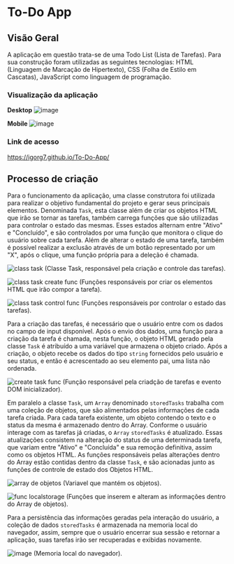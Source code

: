 # To-Do App
 
## Visão Geral

A aplicação em questão trata-se de uma Todo List (Lista de Tarefas).  Para sua construção foram utilizadas as seguintes tecnologias: HTML (Linguagem de Marcação de Hipertexto), CSS (Folha de Estilo em Cascatas), JavaScript como linguagem de programação.

### Visualização da aplicação

**Desktop**
![image](https://github.com/user-attachments/assets/f2179673-9604-4719-acdd-821d376fb78a)

**Mobile**
![image](https://github.com/user-attachments/assets/44836c82-a1b0-4128-a37f-1c775485f190)

### Link de acesso

https://igorg7.github.io/To-Do-App/

## Processo de criação

Para o funcionamento da aplicação, uma classe construtora foi utilizada para realizar o objetivo fundamental do projeto e gerar seus principais elementos. Denominada `Task`, esta classe além de criar os objetos HTML que irão se tornar as tarefas, também carrega funções que são utilizadas para controlar o estado das mesmas. Esses estados alternam entre "Ativo" e  "Concluído", e são controlados por uma função que monitora o clique do usuário sobre cada tarefa. Além de alterar o estado de uma tarefa, também é possível realizar a exclusão através de um botão representado por um "X", após o clique, uma função própria para a deleção é chamada.

![class task](https://github.com/user-attachments/assets/3041ce8b-290e-4c05-bac1-ac0f2d4378a3)
(Classe Task, responsável pela criação e controle das tarefas).

![class task create func](https://github.com/user-attachments/assets/7160d3b9-de41-43aa-8d40-841316a43b74)
(Funções responsáveis por criar os elementos HTML que irão compor a tarefa).

![class task control func](https://github.com/user-attachments/assets/bb479223-fdd2-4873-8e4f-f798b187fc9e)
(Funções responsáveis por controlar o estado das tarefas).

Para a criação das tarefas, é necessário que o usuário entre com os dados no campo de input disponível. Após o envio dos dados, uma função para a criação da tarefa é chamada, nesta função, o objeto HTML gerado pela classe `Task` é atribuído a uma variável que armazena o objeto criado. Após a criação, o objeto recebe os dados do tipo `string` fornecidos pelo usuário e seu status, e então é acrescentado ao seu elemento pai, uma lista não ordenada.  

![create task func](https://github.com/user-attachments/assets/e35564f8-fe7d-4220-910e-37cd82280ba5)
(Função responsável pela criadção de tarefas e evento DOM inicializador).

Em paralelo a classe `Task`, um `Array` denominado `storedTasks` trabalha com uma coleção de objetos, que são alimentados pelas informações de cada tarefa criada. Para cada tarefa existente, um objeto contendo o texto e o status da mesma é armazenado dentro do Array. Conforme o usuário interage com as tarefas já criadas, o `Array` `storedTasks` é atualizado. Essas atualizações consistem na alteração do status de uma determinada tarefa, que variam entre "Ativo" e "Concluída" e sua remoção definitiva, assim como os objetos HTML. As funções responsáveis pelas alterações dentro do Array estão contidas dentro da classe `Task`, e são acionadas junto as funções de controle de estado dos Objetos HTML.

![array de objetos](https://github.com/user-attachments/assets/f277e13f-558c-40b4-9a6f-7343b4f0b1ed)
(Variavel que mantém os objetos).

![func localstorage](https://github.com/user-attachments/assets/3d1df0e8-7001-4639-81b1-bb89d2c4e277)
(Funções que inserem e alteram as informações dentro do Array de objetos).

Para a persistência das informações geradas pela interação do usuário, a coleção de dados `storedTasks` é armazenada na memoria local do navegador, assim, sempre que o usuário encerrar sua sessão e retornar a aplicação, suas tarefas irão ser recuperadas e exibidas novamente.

![image](https://github.com/user-attachments/assets/b4626549-c098-4602-9e11-155e5a56451f)
(Memoria local do navegador).

